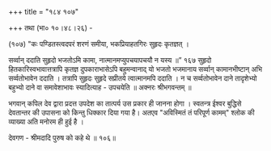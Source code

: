 +++
title = "१८४ १०७"

+++
तथा (भा० १०।४८।२६) - 

(१०७) "कः पण्डितस्त्वदपरं शरणं समीया, भकप्रियाहतगिरः सुहृदः कृतज्ञत् । 

सर्व्वान् ददाति सुहृदो भजतोऽमि कामा, नात्मानमप्युपचयापचयौ न यस्य ॥” १६७ सुहृदो हितकारिस्वभावात्तत्रापि कृतज्ञ दुपकाराभासेऽपि बहुमन्वानाद् यो भजतो भजमानाय सर्व्वान् कामानभीष्टान् अभि सर्व्वतोभावेन ददाति । तत्रापि सुहृदः सुहृदे सप्रीतये त्वात्मानमपि ददाति । न च सर्व्वतोभावेन दाने तादृशेभ्यो बहुभ्यो दाने वा समावेशाभावः स्यादित्याह - उपचयेति ॥ अक्नरः श्रीभगवन्तम् ॥ 

भगवान् कपिल देव द्वारा प्रदत्त उपदेश का तात्पर्य उस प्रकार ही जानना होगा । स्वतन्त्र ईश्वर बुद्धिसे देवतान्तर की उपासना को किन्तु धिक्कार दिया गया है। अतएव "अविस्मितं तं परिपूर्ण कामम्" श्लोक की व्याख्या अति मनोरम ही हुई है । 

देवगण - श्रीमदादि पुरुष को कहे थे ॥ १०६॥ 
